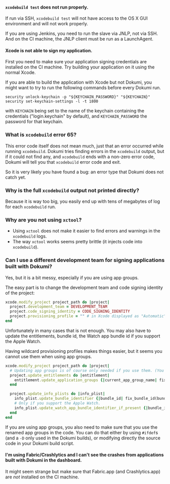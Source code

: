 #### `xcodebuild test` does not run properly.

If run via SSH, `xcodebuild test` will not have access to the OS X GUI environment and will not work properly.

If you are using Jenkins, you need to run the slave via JNLP, not via SSH. And on the CI machine, the JNLP client must be run as a LaunchAgent.

#### Xcode is not able to sign my application.

First you need to make sure your application signing credentials are installed on the CI machine. Try building your application on it using the normal Xcode.

If you are able to build the application with Xcode but not Dokumi, you might want to try to run the following commands before every Dokumi run.

```shell
security unlock-keychain -p "${KEYCHAIN_PASSWORD}" "${KEYCHAIN}"
security set-keychain-settings -l -t 1800
```

with `KEYCHAIN` being set to the name of the keychain containing the credentials ("login.keychain" by default), and `KEYCHAIN_PASSWORD` the password for that keychain.

### What is `xcodebuild` error 65?

This error code itself does not mean much, just that an error occurred while running `xcodebuild`. Dokumi tries finding errors in the `xcodebuild` output, but if it could not find any, and `xcodebuild` ends with a non-zero error code, Dokumi will tell you that `xcodebuild` error code and exit.

So it is very likely you have found a bug: an error type that Dokumi does not catch yet.

### Why is the full `xcodebuild` output not printed directly?

Because it is way too big, you easily end up with tens of megabytes of log for each `xcodebuild` run.

### Why are you not using `xctool`?

- Using `xctool` does not make it easier to find errors and warnings in the `xcodebuild` logs.
- The way `xctool` works seems pretty brittle (it injects code into `xcodebuild`).

### Can I use a different development team for signing applications built with Dokumi?

Yes, but it is a bit messy, especially if you are using app groups.

The easy part is to change the development team and code signing identity of the project:

```ruby
xcode.modify_project project_path do |project|
  project.development_team = DEVELOPMENT_TEAM
  project.code_signing_identity = CODE_SIGNING_IDENTITY
  project.provisioning_profile = "" # in Xcode displayed as "Automatic"
end
```

Unfortunately in many cases that is not enough. You may also have to update the entitlements, bundle id, the Watch app bundle id if you support the Apple Watch.

Having wildcard provisioning profiles makes things easier, but it seems you cannot use them when using app groups.

```ruby
xcode.modify_project project_path do |project|
  # Updating app groups is of course only needed if you use them. (You probably do if you support the Apple Watch.)
  project.update_entitlements do |entitlement|
    entitlement.update_application_groups {|current_app_group_name| fix_app_group(current_app_group_name) }
  end

  project.update_info_plists do |info_plist|
    info_plist.update_bundle_identifier {|bundle_id| fix_bundle_id(bundle_id) }
    # Only if you support the Apple Watch.
    info_plist.update_watch_app_bundle_identifier_if_present {|bundle_id| fix_watch_bundle_id(bundle_id) }
  end
end
```

If you are using app groups, you also need to make sure that you use the renamed app groups in the code. You can do that either by using `#ifdef`s (and a `-D` only used in the Dokumi builds), or modifying directly the source code in your Dokumi build script.

#### I'm using Fabric/Crashlytics and I can't see the crashes from applications built with Dokumi in the dashboard.

It might seem strange but make sure that Fabric.app (and Crashlytics.app) are *not* installed on the CI machine.
